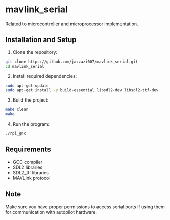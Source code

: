 # mavlink_serial
Related to microcontroller and microprocessor implementation.

## Installation and Setup

1. Clone the repository:
```bash
git clone https://github.com/jazzazi007/mavlink_serial.git
cd mavlink_serial
```

2. Install required dependencies:
```bash
sudo apt-get update
sudo apt-get install -y build-essential libsdl2-dev libsdl2-ttf-dev
```

3. Build the project:
```bash
make clean
make
```

4. Run the program:
```bash
./rpi_gnc
```

## Requirements
- GCC compiler
- SDL2 libraries
- SDL2_ttf libraries
- MAVLink protocol

## Note
Make sure you have proper permissions to access serial ports if using them for communication with autopilot hardware.